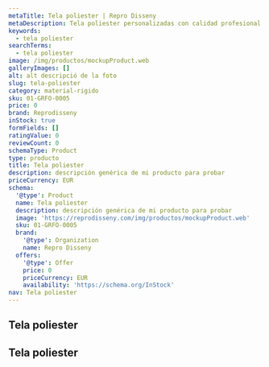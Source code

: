 ```yaml
---
metaTitle: Tela poliester | Repro Disseny
metaDescription: Tela poliester personalizadas con calidad profesional en Cataluña.
keywords:
  - tela poliester
searchTerms:
  - tela poliester
image: /img/productos/mockupProduct.web
galleryImages: []
alt: alt descripció de la foto
slug: tela-poliester
category: material-rigido
sku: 01-GRFO-0005
price: 0
brand: Reprodisseny
inStock: true
formFields: []
ratingValue: 0
reviewCount: 0
schemaType: Product
type: producto
title: Tela poliester
description: descripción genérica de mi producto para probar
priceCurrency: EUR
schema:
  '@type': Product
  name: Tela poliester
  description: descripción genérica de mi producto para probar
  image: 'https://reprodisseny.com/img/productos/mockupProduct.web'
  sku: 01-GRFO-0005
  brand:
    '@type': Organization
    name: Repro Disseny
  offers:
    '@type': Offer
    price: 0
    priceCurrency: EUR
    availability: 'https://schema.org/InStock'
nav: Tela poliester
---
```


## Tela poliester

## Tela poliester
